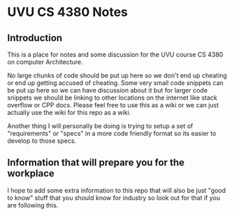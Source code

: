 # UVU CS 4380 Notes

## Introduction

This is a place for notes and some discussion for the UVU course CS 4380 on computer Architecture.

No large chunks of code should be put up here so we don't end up cheating or end up getting accused of cheating. Some very small code snippets can be put up here so we can have discussion about it but for larger code snippets we should be linking to other locations on the internet like stack overflow or CPP docs. Please feel free to use this as a wiki or we can just actually use the wiki for this repo as a wiki. 

Another thing I will personally be doing is trying to setup a set of "requirements" or "specs" in a more code friendly format so its easier to develop to those specs. 

## Information that will prepare you for the workplace

I hope to add some extra information to this repo that will also be just "good to know" stuff that you should know for industry so look out for that if you are following this.


